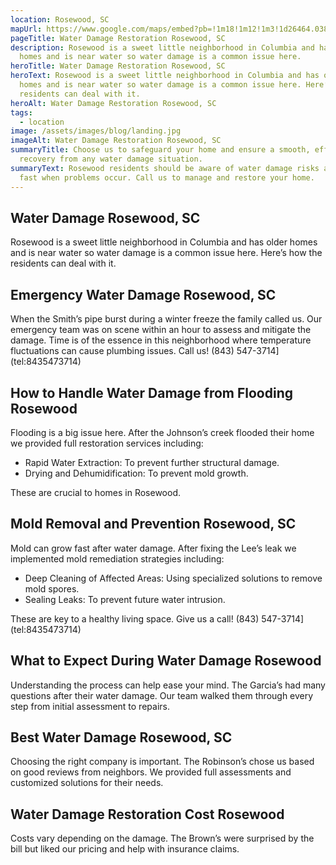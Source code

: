 ```yaml
---
location: Rosewood, SC
mapUrl: https://www.google.com/maps/embed?pb=!1m18!1m12!1m3!1d26464.03805596125!2d-81.01592534311251!3d33.992411572556186!2m3!1f0!2f0!3f0!3m2!1i1024!2i768!4f13.1!3m3!1m2!1s0x88f8baaf0084b667%3A0xd616c1c91674bbf4!2sRosewood%2C%20Columbia%2C%20SC%2029205%2C%20USA!5e0!3m2!1sen!2sph!4v1728739671594!5m2!1sen!2sph
pageTitle: Water Damage Restoration Rosewood, SC
description: Rosewood is a sweet little neighborhood in Columbia and has older
  homes and is near water so water damage is a common issue here.
heroTitle: Water Damage Restoration Rosewood, SC
heroText: Rosewood is a sweet little neighborhood in Columbia and has older
  homes and is near water so water damage is a common issue here. Here’s how the
  residents can deal with it.
heroAlt: Water Damage Restoration Rosewood, SC
tags:
  - location
image: /assets/images/blog/landing.jpg
imageAlt: Water Damage Restoration Rosewood, SC
summaryTitle: Choose us to safeguard your home and ensure a smooth, efficient
  recovery from any water damage situation.
summaryText: Rosewood residents should be aware of water damage risks and act
  fast when problems occur. Call us to manage and restore your home.
---
```

## Water Damage Rosewood, SC

Rosewood is a sweet little neighborhood in Columbia and has older homes and is near water so water damage is a common issue here. Here’s how the residents can deal with it.

## Emergency Water Damage Rosewood, SC

When the Smith’s pipe burst during a winter freeze the family called us. Our emergency team was on scene within an hour to assess and mitigate the damage. Time is of the essence in this neighborhood where temperature fluctuations can cause plumbing issues. Call us! (843) 547-3714](tel:8435473714)

## How to Handle Water Damage from Flooding Rosewood

Flooding is a big issue here. After the Johnson’s creek flooded their home we provided full restoration services including:

* Rapid Water Extraction: To prevent further structural damage.
* Drying and Dehumidification: To prevent mold growth.

These are crucial to homes in Rosewood.

## Mold Removal and Prevention Rosewood, SC

Mold can grow fast after water damage. After fixing the Lee’s leak we implemented mold remediation strategies including:

* Deep Cleaning of Affected Areas: Using specialized solutions to remove mold spores.
* Sealing Leaks: To prevent future water intrusion.

These are key to a healthy living space. Give us a call! (843) 547-3714](tel:8435473714)

## What to Expect During Water Damage Rosewood

Understanding the process can help ease your mind. The Garcia’s had many questions after their water damage. Our team walked them through every step from initial assessment to repairs.

## Best Water Damage Rosewood, SC

Choosing the right company is important. The Robinson’s chose us based on good reviews from neighbors. We provided full assessments and customized solutions for their needs.

## Water Damage Restoration Cost Rosewood

Costs vary depending on the damage. The Brown’s were surprised by the bill but liked our pricing and help with insurance claims.

